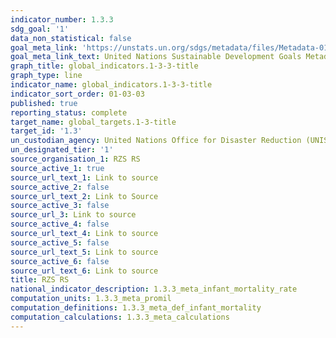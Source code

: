 ```yaml
---
indicator_number: 1.3.3
sdg_goal: '1'
data_non_statistical: false
goal_meta_link: 'https://unstats.un.org/sdgs/metadata/files/Metadata-01-05-01.pdf '
goal_meta_link_text: United Nations Sustainable Development Goals Metadata (PDF 224 KB)
graph_title: global_indicators.1-3-3-title
graph_type: line
indicator_name: global_indicators.1-3-3-title
indicator_sort_order: 01-03-03
published: true
reporting_status: complete
target_name: global_targets.1-3-title
target_id: '1.3'
un_custodian_agency: United Nations Office for Disaster Reduction (UNISDR)
un_designated_tier: '1'
source_organisation_1: RZS RS
source_active_1: true
source_url_text_1: Link to source
source_active_2: false
source_url_text_2: Link to Source
source_active_3: false
source_url_3: Link to source
source_active_4: false
source_url_text_4: Link to source
source_active_5: false
source_url_text_5: Link to source
source_active_6: false
source_url_text_6: Link to source
title: RZS RS
national_indicator_description: 1.3.3_meta_infant_mortality_rate
computation_units: 1.3.3_meta_promil
computation_definitions: 1.3.3_meta_def_infant_mortality
computation_calculations: 1.3.3_meta_calculations
---
```

